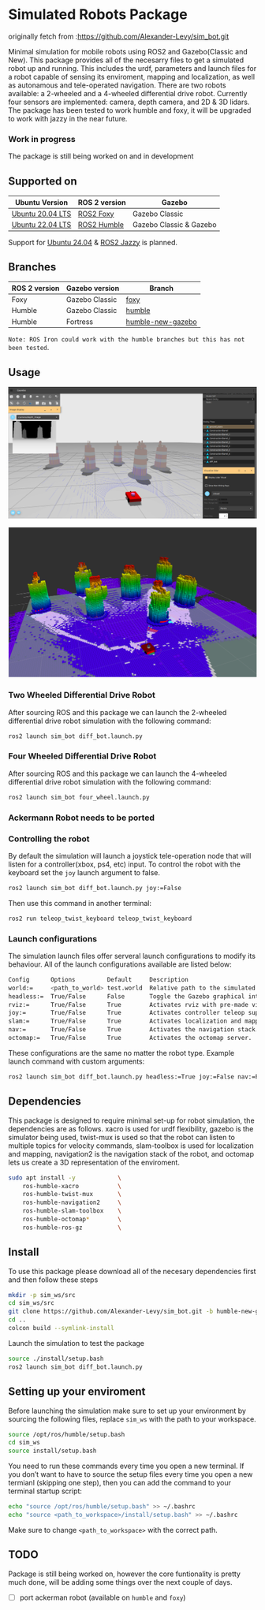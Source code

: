 # Simulated Robots Package 

originally fetch from :https://github.com/Alexander-Levy/sim_bot.git

Minimal simulation for mobile robots using ROS2 and Gazebo(Classic and New). This package provides all of the necesarry files to get a simulated robot up and running. This includes the urdf, parameters and launch files for a robot capable of sensing its enviroment, mapping and localization, as well as autonamous and tele-operated navigation. There are two robots available: a 2-wheeled and a 4-wheeled differential drive robot. Currently four sensors are implemented: camera, depth camera, and 2D & 3D lidars. The package has been tested to work humble and foxy, it will be upgraded to work with jazzy in the near future. 

### Work in progress
The package is still being worked on and in development

## Supported on
Ubuntu Version | ROS 2 version | Gazebo
-- | -- | -- 
[Ubuntu 20.04 LTS](https://releases.ubuntu.com/focal/) | [ROS2 Foxy](https://docs.ros.org/en/foxy/Installation.html) | Gazebo Classic 
[Ubuntu 22.04 LTS](https://releases.ubuntu.com/jammy/)| [ROS2 Humble](https://docs.ros.org/en/rolling/Releases/Release-Humble-Hawksbill.html) | Gazebo Classic & Gazebo

Support for [Ubuntu 24.04](https://releases.ubuntu.com/noble/) & [ROS2 Jazzy](https://docs.ros.org/en/jazzy/Installation.html) is planned.


## Branches
ROS 2 version | Gazebo version | Branch 
-- | -- | -- 
Foxy | Gazebo Classic | [foxy](https://github.com/Alexander-Levy/sim_bot/tree/foxy) 
Humble | Gazebo Classic | [humble](https://github.com/Alexander-Levy/sim_bot/tree/humble) 
Humble | Fortress | [humble-new-gazebo](https://github.com/Alexander-Levy/sim_bot/tree/humble-new-gazebo)

`Note: ROS Iron could work with the humble branches but this has not been tested`.

## Usage
![alt text](https://github.com/Alexander-Levy/sim_bot/blob/humble-new-gazebo/media/new_gazebo_sim.png "Gazebo Simulation")

![alt text](https://github.com/Alexander-Levy/sim_bot/blob/humble-new-gazebo/media/simulation_sample.png "ROS Visualizer")


### Two Wheeled Differential Drive Robot
After sourcing ROS and this package we can launch the 2-wheeled differential drive robot simulation with the following command:
```bash
ros2 launch sim_bot diff_bot.launch.py 
```

### Four Wheeled Differential Drive Robot  
After sourcing ROS and this package we can launch the 4-wheeled differential drive robot simulation with the following command:
```bash
ros2 launch sim_bot four_wheel.launch.py 
```

### Ackermann Robot needs to be ported

### Controlling the robot
By default the simulation will launch a joystick tele-operation node that will listen for a controller(xbox, ps4, etc) input. To control the robot with the keyboard set the `joy` launch argument to false.
```bash
ros2 launch sim_bot diff_bot.launch.py joy:=False
```

Then use this command in another terminal:
```bash
ros2 run teleop_twist_keyboard teleop_twist_keyboard 
```

### Launch configurations
The simulation launch files offer serveral launch configurations to modify its behaviour. All of the launch configurations available are listed below:
```bash
Config      Options         Default     Description
world:=     <path_to_world> test.world  Relative path to the simulated world.
headless:=  True/False      False       Toggle the Gazebo graphical interface. 
rviz:=      True/False      True        Activates rviz with pre-made view.
joy:=       True/False      True        Activates controller teleop support.
slam:=      True/False      True        Activates localization and mapping.
nav:=       True/False      True        Activates the navigation stack.
octomap:=   True/False      True        Activates the octomap server.
```

These configurations are the same no matter the robot type. Example launch command with custom arguments:
```bash 
ros2 launch sim_bot diff_bot.launch.py headless:=True joy:=False nav:=False
```


## Dependencies
This package is designed to require minimal set-up for robot simulation, the dependencies are as follows. xacro is used for urdf flexibility, gazebo is the simulator being used, twist-mux is used so that the robot can listen to multiple topics for velocity commands, slam-toolbox is used for localization and mapping, navigation2 is the navigation stack of the robot, and octomap lets us create a 3D representation of the enviroment.
```bash
sudo apt install -y            \
    ros-humble-xacro           \
    ros-humble-twist-mux       \
    ros-humble-navigation2     \
    ros-humble-slam-toolbox    \
    ros-humble-octomap*        \
    ros-humble-ros-gz          \ 
```


## Install
To use this package please download all of the necesary dependencies first and then follow these steps
```bash
mkdir -p sim_ws/src
cd sim_ws/src
git clone https://github.com/Alexander-Levy/sim_bot.git -b humble-new-gazebo
cd ..
colcon build --symlink-install
```
Launch the simulation to test the package
```bash
source ./install/setup.bash
ros2 launch sim_bot diff_bot.launch.py 
```

## Setting up your enviroment 
Before launching the simulation make sure to set up your environment by sourcing the following files, replace `sim_ws` with the path to your workspace.
```bash
source /opt/ros/humble/setup.bash
cd sim_ws                           
source install/setup.bash
```

You need to run these commands every time you open a new terminal. If you don’t want to have to source the setup files every time you open a new termianl (skipping one step), then you can add the command to your terminal startup script: 
```bash
echo "source /opt/ros/humble/setup.bash" >> ~/.bashrc
echo "source <path_to_workspace>/install/setup.bash" >> ~/.bashrc
```
Make sure to change `<path_to_workspace>` with the correct path.


## TODO 
Package is still being worked on, however the core funtionality is pretty much done, will be adding some things over the next couple of days.
 - [ ] port ackerman robot (available on `humble` and `foxy`)
